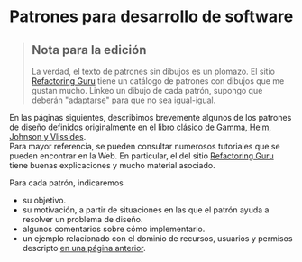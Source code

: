 # Patrones para desarrollo de software

> ## Nota para la edición
> La verdad, el texto de patrones sin dibujos es un plomazo. El sitio [Refactoring Guru](https://refactoring.guru/) tiene un catálogo de patrones con dibujos que me gustan mucho. Linkeo un dibujo de cada patrón, supongo que deberán "adaptarse" para que no sea igual-igual.

En las páginas siguientes, describimos brevemente algunos de los patrones de diseño definidos originalmente en el [libro clásico de Gamma, Helm, Johnson y Vlissides](https://www.amazon.com/-/es/Erich-Gamma-ebook/dp/B000SEIBB8).  
Para mayor referencia, se pueden consultar numerosos tutoriales que se pueden encontrar en la Web. En particular, el del sitio [Refactoring Guru](https://refactoring.guru/design-patterns) tiene buenas explicaciones y mucho material asociado.

Para cada patrón, indicaremos
- su objetivo.
- su motivación, a partir de situaciones en las que el patrón ayuda a resolver un problema de diseño.
- algunos comentarios sobre cómo implementarlo.
- un ejemplo relacionado con el dominio de recursos, usuarios y permisos descripto [en una página anterior](../abstracciones-paradigmas/oop-algo-mas.md).
